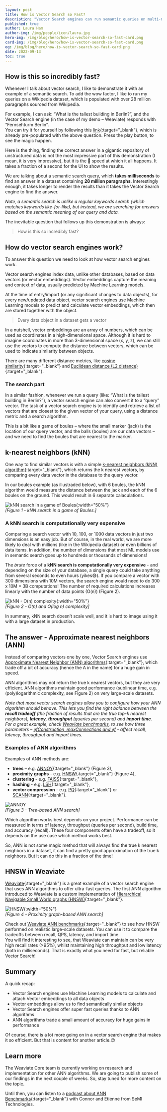 ```yaml
---
layout: post
title: How is Vector Search so Fast?
description: "Vector Search engines can run semantic queries on multi-million datasets in milliseconds. How is that possible?"
published: true
author: Laura Ham
author-img: /img/people/icon/laura.jpg
hero-img: /img/blog/hero/how-is-vector-search-so-fast-card.png
card-img: /img/blog/hero/how-is-vector-search-so-fast-card.png
og: /img/blog/hero/how-is-vector-search-so-fast-card.png
date: 2022-09-13
toc: true
---
```


## How is this so incredibly fast?

Whenever I talk about vector search, I like to demonstrate it with an example of a semantic search. To add the wow factor, I like to run my queries on a Wikipedia dataset, which is populated with over 28 million paragraphs sourced from Wikipedia.

For example, I can ask: “What is the tallest building in Berlin?”, and the Vector Search engine (in the case of my demo – Weaviate) responds with “Fernsehturm Berlin”.<br/>
You can try it for yourself by following this [link](https://link.semi.technology/3QYy9xX){:target="_blank"}, which is already pre-populated with the above question. Press the play button, to see the magic happen.

Here is the thing, finding the correct answer in a gigantic repository of unstructured data is not the most impressive part of this demonstration (I mean, it is very impressive), but it is the 🚀 speed at which it all happens. It takes a fraction of a second for the UI to show the results.

We are talking about a semantic search query, which **takes milliseconds** to find an answer in a dataset containing **28 million paragraphs**. Interestingly enough, it takes longer to render the results than it takes the Vector Search engine to find the answer.

*Note, a semantic search is unlike a regular keywords search (which matches keywords like-for-like), but instead, we are searching for answers based on the semantic meaning of our query and data.*

The inevitable question that follows up this demonstration is always:

> How is this so incredibly fast?

## How do vector search engines work?
To answer this question we need to look at how vector search engines work. 

Vector search engines index data, unlike other databases, based on data vectors (or vector embeddings). Vector embeddings capture the meaning and context of data, usually predicted by Machine Learning models. 

At the time of entry/import (or any significant changes to data objects), for every new/updated data object, vector search engines use Machine Learning models to predict and calculate vector embeddings, which then are stored together with the object.

> Every data object in a dataset gets a vector

In a nutshell, vector embeddings are an array of numbers, which can be used as coordinates in a high-dimensional space. Although it is hard to imagine coordinates in more than 3-dimensional space (x, y, z), we can still use the vectors to compute the distance between vectors, which can be used to indicate similarity between objects. <br/>

There are many different distance metrics, like [cosine similarity](https://en.wikipedia.org/wiki/Cosine_similarity){:target="_blank"} and [Euclidean distance (L2 distance)](https://en.wikipedia.org/wiki/Euclidean_distance){:target="_blank"}.

### The search part
In a similar fashion, whenever we run a query (like: “What is the tallest building in Berlin?”), a vector search engine can also convert it to a “query” vector. The task of a vector search engine is to identify and retrieve a list of vectors that are closest to the given vector of your query, using a distance metric and a search algorithm. 

This is a bit like a game of boules – where the small marker (jack) is the location of our query vector, and the balls (boules) are our data vectors – and we need to find the boules that are nearest to the marker.

## k-nearest neighbors (kNN)
One way to find similar vectors is with a simple [k-nearest neighbors (kNN) algorithm](https://en.wikipedia.org/wiki/K-nearest_neighbors_algorithm){:target="_blank"}, which returns the k nearest vectors, by comparing every data vector in the database to the query vector. 

In our boules example (as illustraded below), with 6 boules, the kNN algorithm would measure the distance between the jack and each of the 6 boules on the ground. This would result in 6 separate calaculations.

![kNN search in a game of Boules](/img/blog/how-is-vector-search-so-fast/knn-boules.png){:width="50%"}<br/>
*[Figure 1 - kNN search in a game of Boules.]*

### A kNN search is computationally very expensive
Comparing a search vector with 10, 100, or 1000 data vectors in just two dimensions is an easy job. But of course, in the real world, we are more likely to deal with millions (like in the Wikipedia dataset) or even billions of data items. In addition, the number of dimensions that most ML models use in semantic search goes up to hundreds or thousands of dimensions!

The *brute* force of a **kNN search is computationally very expensive** - and depending on the size of your database, a single query could take anything from several seconds to even hours (yikes😅). If you compare a vector with 300 dimensions with 10M vectors, the search engine would need to do 300 x 10M = 3B computations! The number of required calculations increases linearly with the number of data points (O(n)) (Figure 2).

![kNN - O(n) complexity](/img/blog/how-is-vector-search-so-fast/knn-linear.png){:width="50%"}<br/>
*[Figure 2 - O(n) and O(log n) complexity]*

In summary, kNN search doesn’t scale well, and it is hard to image using it with a large dataset in production.

## The answer - Approximate nearest neighbors (ANN)
Instead of comparing vectors one by one, Vector Search engines use [Approximate Nearest Neighbor (ANN) algorithms](https://en.wikipedia.org/wiki/Nearest_neighbor_search#Approximation_methods){:target="_blank"}, which trade off a bit of accuracy (hence the A in the name) for a huge gain in speed.

ANN algorithms may not return the true k nearest vectors, but they are very efficient. ANN algorithms maintain good performance (sublinear time, e.g. (poly)logarithmic complexity, see Figure 2) on very large-scale datasets.

*Note that most vector search engines allow you to configure how your ANN algorithm should behave. This lets you find the right balance between the **recall tradeoff** (the fraction of results that are the true top-k nearest neighbors), **latency**, **throughput** (queries per second) and **import time**.*<br/>
*For a great example, check [Weaviate benchmarks](/developers/weaviate/current/benchmarks/ann.html#sift1m-1m-128d-vectors-l2-distance), to see how three parameters – [efConstruction, maxConnections and ef](/developers/weaviate/current/benchmarks/ann.html#what-is-being-measured) - affect recall, latency, throughput and import times.*

### Examples of ANN algorithms
Examples of ANN methods are:
* **trees** – e.g. [ANNOY](https://github.com/spotify/annoy){:target="_blank"} (Figure 3),
* **proximity** **graphs** - e.g. [HNSW](https://arxiv.org/abs/1603.09320){:target="_blank"} (Figure 4),
* **clustering** - e.g. [FAISS](https://github.com/facebookresearch/faiss){:target="_blank"},
* **hashing** - e.g. [LSH](https://en.wikipedia.org/wiki/Locality-sensitive_hashing){:target="_blank"},
* **vector compression** - e.g. [PQ](https://ieeexplore.ieee.org/document/5432202){:target="_blank"} or [SCANN](https://ai.googleblog.com/2020/07/announcing-scann-efficient-vector.html){:target="_blank"}.

![ANNOY](/img/blog/how-is-vector-search-so-fast/ann-annoy.png)<br/>
*[Figure 3 - Tree-based ANN search]*

Which algorithm works best depends on your project. Performance can be measured in terms of latency, throughput (queries per second), build time, and accuracy (recall). These four components often have a tradeoff, so it depends on the use case which method works best. 

So, ANN is not some magic method that will always find the true k nearest neighbors in a dataset, it can find a pretty good approximation of the true k neighbors. But it can do this in a fraction of the time! 

## HNSW in Weaviate
[Weaviate](/developers/weaviate/current/){:target="_blank"} is a great example of a vector search engine that uses ANN algorithms to offer ultra-fast queries. The first ANN algorithm introduced to Weaviate is a custom implementation of [Hierarchical Navigable Small World graphs (HNSW)](/developers/weaviate/current/vector-index-plugins/hnsw.html){:target="_blank"}.

![HNSW](/img/blog/how-is-vector-search-so-fast/ann-hnsw.png){:width="50%"}<br/>
*[Figure 4 - Proximity graph-based ANN search]*

Check out [Weaviate ANN benchmarks](/developers/weaviate/current/benchmarks/ann.html){:target="_blank"} to see how HNSW performed on realistic large-scale datasets. You can use it to compare the tradeoffs between recall, QPS, latency, and import time.<br/>
You will find it interesting to see, that Weaviate can maintain can be very high recall rates (>95%), whilst maintaining high throughput and low latency (both in milliseconds). That is exactly what you need for fast, but reliable Vector Search!

## Summary
A quick recap:
* Vector Search engines use Machine Learning models to calculate and attach Vector embeddings to all data objects
* Vector embeddings allow us to find semantically similar objects
* Vector Search engines offer super fast queries thanks to ANN algorithms
* ANN algorithms trade a small amount of accuracy for huge gains in performance

Of course, there is a lot more going on in a vector search engine that makes it so efficient. But that is content for another article.😉

## Learn more
The Weaviate Core team is currently working on research and implementation for other ANN algorithms. We are going to publish some of our findings in the next couple of weeks. So, stay tuned for more content on the topic.

Until then, you can listen to a [podcast about ANN Benchmarks](https://youtu.be/kG3ji89AFyQ){:target="_blank"} with Connor and Etienne from SeMI Technologies.